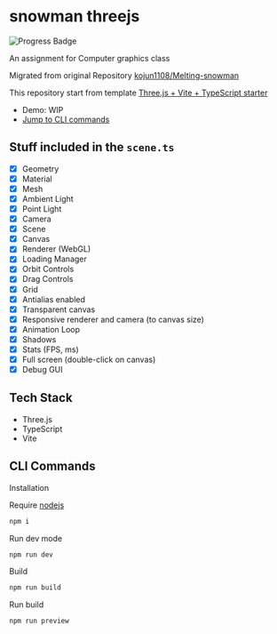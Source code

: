 # snowman threejs
![Progress Badge](https://img.shields.io/badge/progress-WIP-yellow)


An assignment for Computer graphics class

Migrated from original Repository [kojun1108/Melting-snowman](https://github.com/kojun1108/Melting-snowman)

This repository start from template
[Three.js + Vite + TypeScript starter](https://github.com/pachoclo/vite-threejs-ts-template)

- Demo: WIP
- [Jump to CLI commands](#cli-commands)

## Stuff included in the `scene.ts`

- [x] Geometry
- [x] Material
- [x] Mesh
- [x] Ambient Light
- [x] Point Light
- [x] Camera
- [x] Scene
- [x] Canvas
- [x] Renderer (WebGL)
- [x] Loading Manager
- [x] Orbit Controls
- [x] Drag Controls
- [x] Grid
- [x] Antialias enabled
- [x] Transparent canvas
- [x] Responsive renderer and camera (to canvas size)
- [x] Animation Loop
- [x] Shadows
- [x] Stats (FPS, ms)
- [x] Full screen (double-click on canvas)
- [x] Debug GUI

## Tech Stack

- Three.js
- TypeScript
- Vite

## CLI Commands

Installation

Require [nodejs](https://nodejs.org/en)
```bash
npm i
```

Run dev mode

```bash
npm run dev
```

Build

```bash
npm run build
```

Run build

```bash
npm run preview
```
